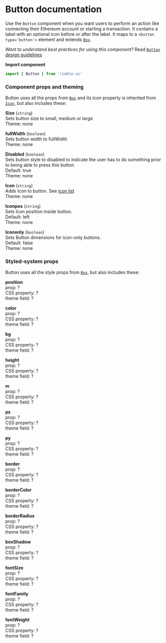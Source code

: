 # Button documentation
Use the `Button` component when you want users to perform an action like connecting their Ethereum account or starting a transaction. It contains a label with an optional icon before or after the label. It maps to a `<button type='button'>` element and extends [`Box`](https://consensys.github.io/rimble-ui/?path=/story/layout--box).  

_Want to understand best practices for using this component?_ Read [`Button` design guidelines](https://github.com/ConsenSys/rimble-ui/blob/rc-button-docs/example/src/stories/Button/GUIDELINES.md)

**Import component**

```jsx
import { Button } from 'rimble-ui'
```

<!-- STORY -->

### Component props and theming  
Button uses all the props from [`Box`](https://consensys.github.io/rimble-ui/?path=/story/layout--box) and its icon property is inherited from [`Icon`](https://consensys.github.io/rimble-ui/?path=/story/icon--default), but also includes these:

**Size** (`string`)  
Sets button size to small, medium or large  
Theme: none

**fullWidth** (`boolean`)  
Sets button width to fullWidth  
Theme: none

**Disabled** (`boolean`)  
Sets button style to disabled to indicate the user has to do something prior to being able to press this button  
Default: true  
Theme: none

**Icon** (`string`)  
Adds Icon to button. See [icon list](https://github.com/jxnblk/rmdi/blob/master/ICONS.md)  
Theme: none

**Iconpos** (`string`)  
Sets Icon position inside button.  
Default: left  
Theme: none

**Icononly** (`boolean`)  
Sets Button dimensions for icon-only buttons.  
Default: false  
Theme: none

### Styled-system props  
Button uses all the style props from [`Box`](https://consensys.github.io/rimble-ui/?path=/story/layout--box), but also includes these:

**position**  
prop: ?  
CSS property: ?  
theme field: ?

**color**  
prop: ?  
CSS property: ?  
theme field: ?

**bg**  
prop: ?  
CSS property: ?  
theme field: ?

**height**  
prop: ?  
CSS property: ?  
theme field: ?

**m**  
prop: ?  
CSS property: ?  
theme field: ?

**px**  
prop: ?  
CSS property: ?  
theme field: ?

**py**  
prop: ?  
CSS property: ?  
theme field: ?

**border**  
prop: ?  
CSS property: ?  
theme field: ?

**borderColor**  
prop: ?  
CSS property: ?  
theme field: ?

**borderRadius**  
prop: ?  
CSS property: ?  
theme field: ?

**boxShadow**  
prop: ?  
CSS property: ?  
theme field: ?

**fontSize**  
prop: ?  
CSS property: ?  
theme field: ?

**fontFamily**  
prop: ?  
CSS property: ?  
theme field: ?

**fontWeight**  
prop: ?  
CSS property: ?  
theme field: ?

